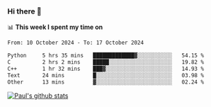 ### Hi there 👋

📊 **This week I spent my time on**
<!--START_SECTION:waka-->

```txt
From: 10 October 2024 - To: 17 October 2024

Python     5 hrs 35 mins   █████████████▓░░░░░░░░░░░   54.15 %
C          2 hrs 2 mins    █████░░░░░░░░░░░░░░░░░░░░   19.82 %
C++        1 hr 32 mins    ███▓░░░░░░░░░░░░░░░░░░░░░   14.93 %
Text       24 mins         █░░░░░░░░░░░░░░░░░░░░░░░░   03.98 %
Other      13 mins         ▓░░░░░░░░░░░░░░░░░░░░░░░░   02.24 %
```

<!--END_SECTION:waka-->


[![Paul's github stats](https://github-readme-stats.vercel.app/api?username=mickeyouyou&theme=dracula&show_icons=true)](https://github.com/anuraghazra/github-readme-stats)
